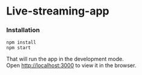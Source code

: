 # Live-streaming-app

### Installation
```
npm install
npm start
```
That will run the app in the development mode.<br>
Open [http://localhost:3000](http://localhost:3000) to view it in the browser.
